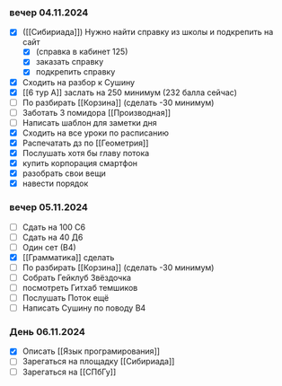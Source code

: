 ### вечер 04.11.2024
- [x] ([[Сибириада]]) Нужно найти справку из школы и подкрепить на сайт 
	- [x] (справка в кабинет 125)
	- [x] заказать справку
	- [x] подкрепить справку
- [x] Сходить на разбор к Сушину
- [x] [[6 тур А]] заслать на 250 минимум (232 балла сейчас)
- [ ] По разбирать [[Корзина]] (сделать -30 минимум)
- [ ] Заботать 3 помидора [[Производная]]
- [ ] Написать шаблон для заметки дня
- [x] Сходить на все уроки по расписанию
- [x] Распечатать дз по [[Геометрия]]
- [x] Послушать хотя бы главу потока
- [x] купить корпорация смартфон
- [x] разобрать свои вещи
- [x] навести порядок
### вечер 05.11.2024
- [ ] Сдать на 100 С6
- [ ] Сдать на 40 Д6
- [ ] Один сет (В4)
- [x] [[Грамматика]] сделать
- [ ] По разбирать [[Корзина]] (сделать -30 минимум)
- [ ] Собрать Гейклуб Звёздочка
- [ ] посмотреть Гитхаб темшиков
- [ ] Послушать Поток ещё
- [ ] Написать Сушину по поводу В4
### День 06.11.2024
- [x] Описать [[Язык програмирования]]
- [ ] Зарегаться на площадку [[Сибириада]]
- [ ] Зарегаться на [[СПбГу]]

